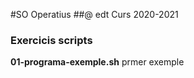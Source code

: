 #SO Operatius
##@ edt Curs 2020-2021

### Exercicis scripts

**01-programa-exemple.sh** prmer exemple

